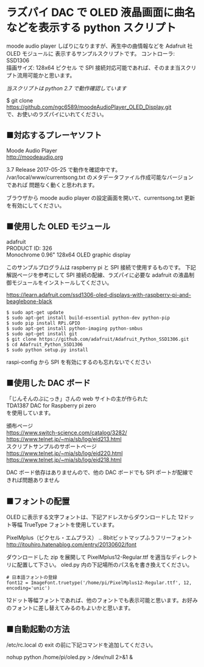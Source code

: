 # ラズパイ DAC で OLED 液晶画面に曲名などを表示する python スクリプト  

moode audio player しばりになりますが、再生中の曲情報などを Adafruit 社 OLED モジュールに
表示するサンプルスクリプトです。
コントローラ: SSD1306  
描画サイズ: 128x64 ピクセル
で SPI 接続対応可能であれば、そのまま当スクリプト流用可能かと思います。  

*当スクリプトは python 2.7 で動作確認しています*  

$ git clone https://github.com/ngc6589/moodeAudioPlayer_OLED_Display.git  
で、お使いのラズパイにいれてください。

## ■対応するプレーヤソフト  

Moode Audio Player  
<http://moodeaudio.org>  

3.7 Release 2017-05-25 で動作を確認中です。
/var/local/www/currentsong.txt のメタデータファイル作成可能なバージョンであれば
問題なく動くと思われます。

ブラウザから moode audio player の設定画面を開いて、currentsong.txt 更新を有効にしてください。


## ■使用した OLED モジュール  

adafruit  
PRODUCT ID: 326  
Monochrome 0.96" 128x64 OLED graphic display  

このサンプルプログラムは raspberry pi と SPI 接続で使用するものです。
下記解説ページを参考にして SPI 接続の配線、ラズパイに必要な adafruit の液晶制御モジュールをインストールしてください。   

<https://learn.adafruit.com/ssd1306-oled-displays-with-raspberry-pi-and-beaglebone-black>


```
$ sudo apt-get update
$ sudo apt-get install build-essential python-dev python-pip
$ sudo pip install RPi.GPIO 
$ sudo apt-get install python-imaging python-smbus
$ sudo apt-get install git
$ git clone https://github.com/adafruit/Adafruit_Python_SSD1306.git
$ cd Adafruit_Python_SSD1306
$ sudo python setup.py install
```


raspi-config から SPI を有効にするのも忘れないでください



## ■使用した DAC ボード  
「じんそんのぶにっき」さんの web サイトの主が作られた  
TDA1387 DAC for Raspberry pi zero  
を使用しています。  

頒布ページ  
https://www.switch-science.com/catalog/3282/  
https://www.telnet.jp/~mia/sb/log/eid213.html  
スクリプトサンプルのサポートページ  
https://www.telnet.jp/~mia/sb/log/eid220.html  
https://www.telnet.jp/~mia/sb/log/eid218.html  


DAC ボード依存はありませんので、他の DAC ボードでも SPI ポートが配線できれば問題ありません

## ■フォントの配置  

OLED に表示する文字フォントは、下記アドレスからダウンロードした
12ドット等幅 TrueType フォントを使用しています。


PixelMplus（ピクセル・エムプラス） ‥ 8bitビットマップふうフリーフォント  
<http://itouhiro.hatenablog.com/entry/20130602/font>  


ダウンロードした zip を展開して PixelMplus12-Regular.ttf を適当なディレクトリに配置して下さい。
oled.py 内の下記場所のパス名を書き換えてください。  
```
# 日本語フォントの登録
font12 = ImageFont.truetype('/home/pi/PixelMplus12-Regular.ttf', 12, encoding='unic')
```



12ドット等幅フォントであれば、他のフォントでも表示可能と思います。お好みのフォントに差し替えてみるのもよいかと思います。

## ■自動起動の方法  

/etc/rc.local の exit の前に下記コマンドを追加してください。  

nohup python /home/pi/oled.py > /dev/null 2>&1 &  


